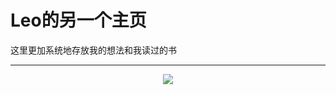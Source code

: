 # Leo的另一个主页
这里更加系统地存放我的想法和我读过的书

----

<center><a href="https://clustrmaps.com/site/1c4v3"  title="ClustrMaps"><img src="//www.clustrmaps.com/map_v2.png?d=DzhGtTOxYHhrq72VQ0OKyeQdpXIo8jaz8JvdcQgjcxQ&cl=ffffff" /></a></center>
